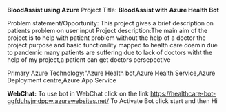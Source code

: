 **BloodAssist using Azure**
Project Title: **BloodAssist with Azure Health Bot**          
    


Problem statement/Opportunity: This project gives a brief description on patients problem on user input
Project description:The main aim of the project is to help with patient problem without the help of a doctor the project purpose and basic functionility mapped to health care doamin due to pandemic many patients are suffering due to lack of doctors witht the help of my project,a patient can get doctors persepective

Primary Azure Technology:"Azure Health bot,Azure Health Service,Azure Deployment centre,Azure App Service


**WebChat:**
To use bot in WebChat click on the link 
https://healthcare-bot-ggfduhyjmdppw.azurewebsites.net/
To Activate Bot click start and then Hi
